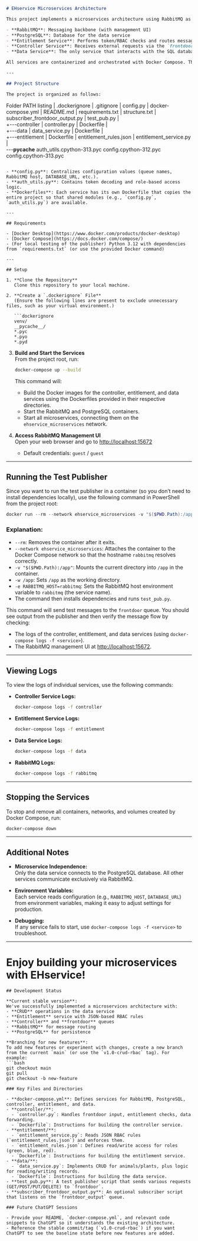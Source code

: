 ```markdown
# EHservice Microservices Architecture

This project implements a microservices architecture using RabbitMQ as the sole inter-service communication channel. The services include:

- **RabbitMQ**: Messaging backbone (with management UI)
- **PostgreSQL**: Database for the data service
- **Entitlement Service**: Performs token/RBAC checks and routes messages
- **Controller Service**: Receives external requests via the `frontdoor` queue and forwards them for entitlement checking
- **Data Service**: The only service that interacts with the SQL database; it processes data requests and writes records

All services are containerized and orchestrated with Docker Compose. The only dependency between services is RabbitMQ. Each service is designed to operate independently.

---

## Project Structure

The project is organized as follows:

```
Folder PATH listing
|   .dockerignore
|   .gitignore
|   config.py
|   docker-compose.yml
|   README.md
|   requirements.txt
|   structure.txt
|   subscriber_frontdoor_output.py
|   test_pub.py
|   
+---controller
|       controller.py
|       Dockerfile
|       
+---data
|       data_service.py
|       Dockerfile
|       
+---entitlement
|       Dockerfile
|       entitlement_rules.json
|       entitlement_service.py
|       
\---__pycache__
        auth_utils.cpython-313.pyc
        config.cpython-312.pyc
        config.cpython-313.pyc
```

- **config.py**: Centralizes configuration values (queue names, RabbitMQ host, DATABASE_URL, etc.).
- **auth_utils.py**: Contains token decoding and role-based access logic.
- **Dockerfiles**: Each service has its own Dockerfile that copies the entire project so that shared modules (e.g., `config.py`, `auth_utils.py`) are available.

---

## Requirements

- [Docker Desktop](https://www.docker.com/products/docker-desktop)
- [Docker Compose](https://docs.docker.com/compose/)
- (For local testing of the publisher) Python 3.12 with dependencies from `requirements.txt` (or use the provided Docker command)

---

## Setup

1. **Clone the Repository**  
   Clone this repository to your local machine.

2. **Create a `.dockerignore` File**  
   (Ensure the following lines are present to exclude unnecessary files, such as your virtual environment.)

   ```dockerignore
   venv/
   __pycache__/
   *.pyc
   *.pyo
   *.pyd
   ```

3. **Build and Start the Services**  
   From the project root, run:

   ```bash
   docker-compose up --build
   ```

   This command will:
   - Build the Docker images for the controller, entitlement, and data services using the Dockerfiles provided in their respective directories.
   - Start the RabbitMQ and PostgreSQL containers.
   - Start all microservices, connecting them on the `ehservice_microservices` network.

4. **Access RabbitMQ Management UI**  
   Open your web browser and go to [http://localhost:15672](http://localhost:15672)
   - Default credentials: `guest` / `guest`

---

## Running the Test Publisher

Since you want to run the test publisher in a container (so you don’t need to install dependencies locally), use the following command in PowerShell from the project root:

```powershell
docker run --rm --network ehservice_microservices -v "$($PWD.Path):/app" -w /app -e RABBITMQ_HOST=rabbitmq python:3.12-slim bash -c "pip install -r requirements.txt && python test_pub.py"
```

### Explanation:
- `--rm`: Removes the container after it exits.
- `--network ehservice_microservices`: Attaches the container to the Docker Compose network so that the hostname `rabbitmq` resolves correctly.
- `-v "$($PWD.Path):/app"`: Mounts the current directory into `/app` in the container.
- `-w /app`: Sets `/app` as the working directory.
- `-e RABBITMQ_HOST=rabbitmq`: Sets the RabbitMQ host environment variable to `rabbitmq` (the service name).
- The command then installs dependencies and runs `test_pub.py`.

This command will send test messages to the `frontdoor` queue. You should see output from the publisher and then verify the message flow by checking:
- The logs of the controller, entitlement, and data services (using `docker-compose logs -f <service>`).
- The RabbitMQ management UI at [http://localhost:15672](http://localhost:15672).

---

## Viewing Logs

To view the logs of individual services, use the following commands:

- **Controller Service Logs:**
  ```bash
  docker-compose logs -f controller
  ```

- **Entitlement Service Logs:**
  ```bash
  docker-compose logs -f entitlement
  ```

- **Data Service Logs:**
  ```bash
  docker-compose logs -f data
  ```

- **RabbitMQ Logs:**
  ```bash
  docker-compose logs -f rabbitmq
  ```

---

## Stopping the Services

To stop and remove all containers, networks, and volumes created by Docker Compose, run:

```bash
docker-compose down
```

---

## Additional Notes

- **Microservice Independence:**  
  Only the data service connects to the PostgreSQL database. All other services communicate exclusively via RabbitMQ.

- **Environment Variables:**  
  Each service reads configuration (e.g., `RABBITMQ_HOST`, `DATABASE_URL`) from environment variables, making it easy to adjust settings for production.

- **Debugging:**  
  If any service fails to start, use `docker-compose logs -f <service>` to troubleshoot.

---

# Enjoy building your microservices with EHservice!
```
## Development Status

**Current stable version**:  
We've successfully implemented a microservices architecture with:
- **CRUD** operations in the data service
- **Entitlement** service with JSON-based RBAC rules
- **Controller** and **frontdoor** queues
- **RabbitMQ** for message routing
- **PostgreSQL** for persistence

**Branching for new features**:  
To add new features or experiment with changes, create a new branch from the current `main` (or use the `v1.0-crud-rbac` tag). For example:
```bash
git checkout main
git pull
git checkout -b new-feature

### Key Files and Directories

- **docker-compose.yml**: Defines services for RabbitMQ, PostgreSQL, controller, entitlement, and data.
- **controller/**:
  - `controller.py`: Handles frontdoor input, entitlement checks, data forwarding.
  - `Dockerfile`: Instructions for building the controller service.
- **entitlement/**:
  - `entitlement_service.py`: Reads JSON RBAC rules (`entitlement_rules.json`) and enforces them.
  - `entitlement_rules.json`: Defines read/write access for roles (green, blue, red).
  - `Dockerfile`: Instructions for building the entitlement service.
- **data/**:
  - `data_service.py`: Implements CRUD for animals/plants, plus logic for reading/writing records.
  - `Dockerfile`: Instructions for building the data service.
- **test_pub.py**: A test publisher script that sends various requests (GET/POST/PUT/DELETE) to `frontdoor`.
- **subscriber_frontdoor_output.py**: An optional subscriber script that listens on the `frontdoor_output` queue.

### Future ChatGPT Sessions

- Provide your README, `docker-compose.yml`, and relevant code snippets to ChatGPT so it understands the existing architecture.
- Reference the stable commit/tag (`v1.0-crud-rbac`) if you want ChatGPT to see the baseline state before new features are added.